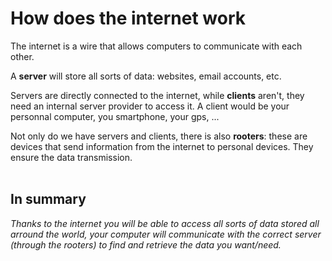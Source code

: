 # How does the internet work

The internet is a wire that allows computers to communicate with each other.

A **server** will store all sorts of data: websites, email accounts, etc.

Servers are directly connected to the internet, while **clients** aren't, they need an internal server provider to access it. A client would be your personnal computer, you smartphone, your gps, ...

Not only do we have servers and clients, there is also **rooters**: these are devices that send information from the internet to personal devices. They ensure the data transmission.
</br>
</br>

## In summary

_Thanks to the internet you will be able to access all sorts of data stored all arround the world, your computer will communicate with the correct server (through the rooters) to find and retrieve the data you want/need._
